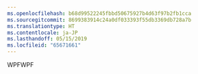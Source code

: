 ```yaml
---
ms.openlocfilehash: b68d99522245fbbd50675927b4d63f97b2fb1cca
ms.sourcegitcommit: 8699383914c24a0df033393f55db3369db728a7b
ms.translationtype: HT
ms.contentlocale: ja-JP
ms.lasthandoff: 05/15/2019
ms.locfileid: "65671661"
---
```

<span data-ttu-id="d6362-101">WPF</span><span class="sxs-lookup"><span data-stu-id="d6362-101">WPF</span></span>
